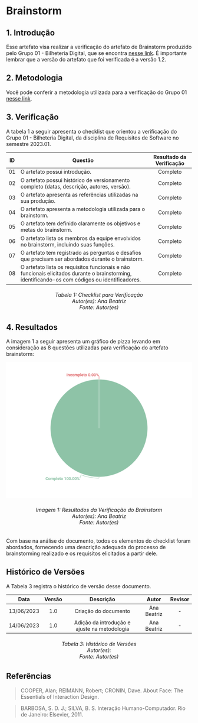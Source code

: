 # Brainstorm

## 1. Introdução
Esse artefato visa realizar a verificação do artefato de Brainstorm produzido pelo Grupo 01 - Bilheteria Digital, que se encontra [nesse link](https://requisitos-de-software.github.io/2023.1-BilheteriaDigital/elicitacao/tecnicas/brainstorming/). É importante lembrar que a versão do artefato que foi verificada é a versão 1.2.


## 2. Metodologia
Você pode conferir a metodologia utilizada para a verificação do Grupo 01 [nesse link](https://requisitos-de-software.github.io/2023.1-Twitch/verificacao_grupo01/planejamento/).

## 3. Verificação

A tabela 1 a seguir apresenta o checklist que orientou a verificação do Grupo 01 - Bilheteria Digital, da disciplina de Requisitos de Software no semestre 2023.01.

| ID |Questão| Resultado da Verificação |
| :---: | --- | :---: |
| 01 | O artefato possui introdução.  | Completo |
| 02 | O artefato possui histórico de versionamento completo (datas, descrição, autores, versão).  | Completo |
| 03 | O artefato apresenta as referências utilizadas na sua produção.  | Completo |
| 04 | O artefato apresenta a metodologia utilizada para o brainstorm.  | Completo |
| 05 | O artefato tem definido claramente os objetivos e metas do brainstorm. | Completo |
| 06 | O artefato lista os membros da equipe envolvidos no brainstorm, incluindo suas funções. | Completo |
| 07 | O artefato tem registrado as perguntas e desafios que precisam ser abordados durante o brainstorm. | Completo |
| 08 | O artefato lista os requisitos funcionais e não funcionais elicitados durante o brainstorming, identificando-os com códigos ou identificadores. | Completo |


<h6 align = "center"> Tabela 1: Checklist para Verificação
<br> Autor(es): Ana Beatriz
<br>Fonte: Autor(es)</h6>


## 4. Resultados
A imagem 1 a seguir apresenta um gráfico de pizza levando em consideração as 8 questões utilizadas para verificação do artefato brainstorm:

![Resultados Brainstorm](./imagens_verifica01/brainstorm.png)

<h6 align = "center"> Imagem 1: Resultados da Verificação do Brainstorm
<br> Autor(es): Ana Beatriz
<br>Fonte: Autor(es)</h6>

Com base na análise do documento, todos os elementos do checklist foram abordados, fornecendo uma descrição adequada do processo de brainstorming realizado e os requisitos elicitados a partir dele.

## Histórico de Versões

A Tabela 3 registra o histórico de versão desse documento.

|**Data** | **Versão** | **Descrição** | **Autor** | **Revisor** |
|:---: | :---: | :---: | :---: | :---: |
| 13/06/2023| 1.0 | Criação do documento | Ana Beatriz | - |
| 14/06/2023| 1.0 | Adição da introdução e ajuste na metodologia | Ana Beatriz | - |

<h6 align = "center"> Tabela 3: Histórico de Versões
<br> Autor(es): 
<br>Fonte: Autor(es)</h6>

## Referências

>COOPER, Alan; REIMANN, Robert; CRONIN, Dave. About Face: The Essentials of Interaction Design. 

>BARBOSA, S. D. J.; SILVA, B. S. Interação Humano-Computador. Rio de Janeiro: Elsevier, 2011.